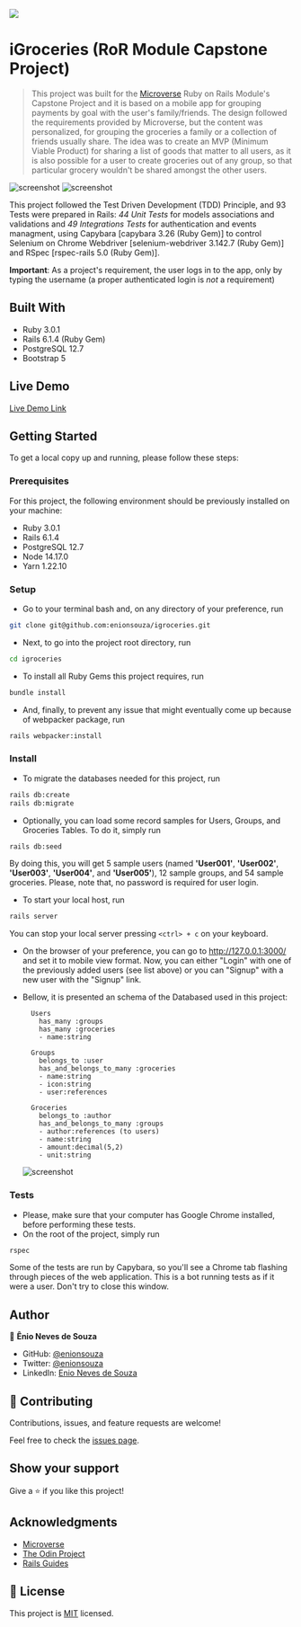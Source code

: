 ![](https://img.shields.io/badge/Microverse-blueviolet)

# iGroceries (RoR Module Capstone Project)

> This project was built for the [Microverse](https://www.microverse.org/) Ruby on Rails Module's Capstone Project and it is based on a mobile app for grouping payments by goal with the user's family/friends. The design followed the requirements provided by Microverse, but the content was personalized, for grouping the groceries a family or a collection of friends usually share. The idea was to create an MVP (Minimum Viable Product) for sharing a list of goods that matter to all users, as it is also possible for a user to create groceries out of any group, so that particular grocery wouldn't be shared amongst the other users.

![screenshot](./docs/screenshot1.png)
![screenshot](./docs/screenshot2.png)

This project followed the Test Driven Development (TDD) Principle, and 93 Tests were prepared in Rails: _44 Unit Tests_ for models associations and validations and _49 Integrations Tests_ for authentication and events managment, using Capybara [capybara 3.26 (Ruby Gem)] to control Selenium on Chrome Webdriver [selenium-webdriver 3.142.7 (Ruby Gem)] and RSpec [rspec-rails 5.0 (Ruby Gem)].

**Important**: As a project's requirement, the user logs in to the app, only by typing the username (a proper authenticated login is _not_ a requirement)

## Built With

- Ruby 3.0.1
- Rails 6.1.4 (Ruby Gem)
- PostgreSQL 12.7
- Bootstrap 5

## Live Demo

[Live Demo Link](https://stormy-stream-83904.herokuapp.com/)

## Getting Started

To get a local copy up and running, please follow these steps:

### Prerequisites

For this project, the following environment should be previously installed on your machine:

- Ruby 3.0.1
- Rails 6.1.4
- PostgreSQL 12.7
- Node 14.17.0
- Yarn 1.22.10

### Setup

- Go to your terminal bash and, on any directory of your preference, run

```sh
git clone git@github.com:enionsouza/igroceries.git
```

- Next, to go into the project root directory, run

```sh
cd igroceries
```

- To install all Ruby Gems this project requires, run

```sh
bundle install
```

- And, finally, to prevent any issue that might eventually come up because of webpacker package, run

```sh
rails webpacker:install
```

### Install

- To migrate the databases needed for this project, run

```sh
rails db:create
rails db:migrate
```

- Optionally, you can load some record samples for Users, Groups, and Groceries Tables. To do it, simply run

```sh
rails db:seed
```

By doing this, you will get 5 sample users (named **'User001'**, **'User002'**, **'User003'**, **'User004'**, and **'User005'**), 12 sample groups, and 54 sample groceries. Please, note that, no password is required for user login.

- To start your local host, run

```sh
rails server
```

You can stop your local server pressing `<ctrl> + c` on your keyboard.

- On the browser of your preference, you can go to http://127.0.0.1:3000/ and set it to mobile view format. Now, you can either "Login" with one of the previously added users (see list above) or you can "Signup" with a new user with the "Signup" link.

- Bellow, it is presented an schema of the Databased used in this project:

        Users
          has_many :groups
          has_many :groceries
          - name:string

        Groups
          belongs_to :user
          has_and_belongs_to_many :groceries
          - name:string
          - icon:string
          - user:references

        Groceries
          belongs_to :author
          has_and_belongs_to_many :groups
          - author:references (to users)
          - name:string
          - amount:decimal(5,2)
          - unit:string

  ![screenshot](./docs/iGroceries-ERD.png)

### Tests

- Please, make sure that your computer has Google Chrome installed, before performing these tests.
- On the root of the project, simply run

```sh
rspec
```

Some of the tests are run by Capybara, so you'll see a Chrome tab flashing through pieces of the web application. This is a bot running tests as if it were a user. Don't try to close this window.

## Author

👤 **Ênio Neves de Souza**

- GitHub: [@enionsouza](https://github.com/enionsouza)
- Twitter: [@enionsouza](https://twitter.com/enionsouza)
- LinkedIn: [Enio Neves de Souza](https://www.linkedin.com/in/enio-neves-de-souza/)

## 🤝 Contributing

Contributions, issues, and feature requests are welcome!

Feel free to check the [issues page](https://github.com/enionsouza/igroceries/issues).

## Show your support

Give a ⭐️ if you like this project!

## Acknowledgments

- [Microverse](https://www.microverse.org/)
- [The Odin Project](https://www.theodinproject.com/)
- [Rails Guides](https://guides.rubyonrails.org/index.html)

## 📝 License

This project is [MIT](./LICENSE) licensed.
